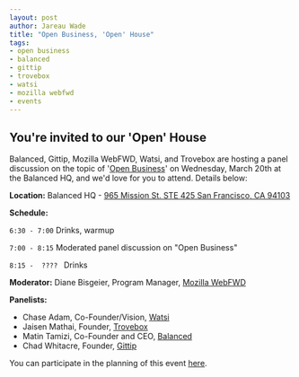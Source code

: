 ```yaml
---
layout: post
author: Jareau Wade
title: "Open Business, 'Open' House"
tags:
- open business
- balanced
- gittip
- trovebox
- watsi
- mozilla webfwd
- events
---
```


## You're invited to our 'Open' House

Balanced, Gittip, Mozilla WebFWD, Watsi, and Trovebox are hosting a panel discussion on the topic of '[Open Business](https://en.wikipedia.org/wiki/Open_business)' on Wednesday, March 20th at the Balanced HQ, and we'd love for you to attend. Details below:

**Location:** 
Balanced HQ - [965 Mission St.
STE 425
San Francisco, CA 94103](https://maps.google.com/maps?q=965+mission+street+san+francisco&ie=UTF8&hq=&hnear=965+Mission+St,+San+Francisco,+California+94103&gl=us&t=m&z=16&vpsrc=0&iwloc=A)

**Schedule:**

`6:30 - 7:00` Drinks, warmup

`7:00 - 8:15` Moderated panel discussion on "Open Business"

`8:15 -  ???? ` Drinks

**Moderator:** Diane Bisgeier, Program Manager, [Mozilla WebFWD](https://www.webfwd.org/)

**Panelists:**

 - Chase Adam, Co-Founder/Vision, [Watsi](https://watsi.org/)
 - Jaisen Mathai, Founder, [Trovebox](https://trovebox.com/)
 - Matin Tamizi, Co-Founder and CEO, [Balanced](https://www.balancedpayments.com/)
 - Chad Whitacre, Founder, [Gittip](https://www.gittip.com/)

You can participate in the planning of this event [here](https://github.com/balanced/balanced.github.com/issues/18).

